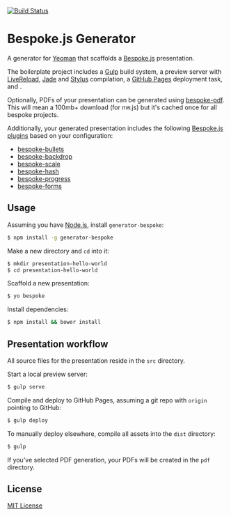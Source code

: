 [![Build Status](https://img.shields.io/travis/bespokejs/generator-bespoke/master.svg?style=flat-square)](http://travis-ci.org/bespokejs/generator-bespoke)

# Bespoke.js Generator

A generator for [Yeoman](http://yeoman.io) that scaffolds a [Bespoke.js](http://markdalgleish.com/projects/bespoke.js) presentation.

The boilerplate project includes a [Gulp](http://gulpjs.com) build system, a preview server with [LiveReload](http://livereload.com), [Jade](http://jade-lang.com) and [Stylus](http://learnboost.github.io/stylus) compilation, a [GitHub Pages](http://pages.github.com) deployment task, and .

Optionally, PDFs of your presentation can be generated using [bespoke-pdf](https://github.com/davidmarkclements/bespoke-pdf).
This will mean a 100mb+ download (for nw.js) but it's cached once for all bespoke projects.

Additionally, your generated presentation includes the following [Bespoke.js plugins](https://github.com/markdalgleish/bespoke.js#plugins) based on your configuration:

 - [bespoke-bullets](https://github.com/markdalgleish/bespoke-bullets)
 - [bespoke-backdrop](https://github.com/markdalgleish/bespoke-backdrop)
 - [bespoke-scale](https://github.com/markdalgleish/bespoke-scale)
 - [bespoke-hash](https://github.com/markdalgleish/bespoke-hash)
 - [bespoke-progress](https://github.com/markdalgleish/bespoke-progress)
 - [bespoke-forms](https://github.com/markdalgleish/bespoke-forms)

## Usage

Assuming you have [Node.js](http://nodejs.org), install `generator-bespoke`:
```bash
$ npm install -g generator-bespoke
```

Make a new directory and `cd` into it:
```bash
$ mkdir presentation-hello-world
$ cd presentation-hello-world
```

Scaffold a new presentation:
```bash
$ yo bespoke
```

Install dependencies:
```bash
$ npm install && bower install
```

## Presentation workflow

All source files for the presentation reside in the `src` directory.

Start a local preview server:
```bash
$ gulp serve
```

Compile and deploy to GitHub Pages, assuming a git repo with `origin` pointing to GitHub:
```bash
$ gulp deploy
```

To manually deploy elsewhere, compile all assets into the `dist` directory:
```bash
$ gulp
```

If you've selected PDF generation, your PDFs will be created in the `pdf` directory.

## License
[MIT License](http://markdalgleish.mit-license.org)
